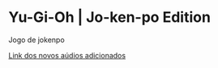 # Yu-Gi-Oh | Jo-ken-po Edition

Jogo de jokenpo


 [Link dos novos aúdios adicionados](https://mixkit.co/free-sound-effects/game/)
